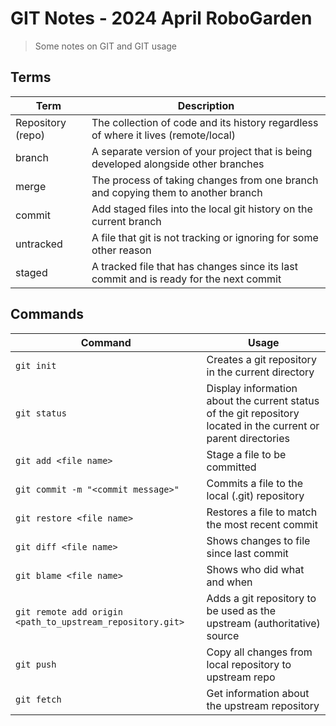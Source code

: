 # GIT Notes - 2024 April RoboGarden

> Some notes on GIT and GIT usage

## Terms

| Term              | Description                                                                            |
| ----------------- | -------------------------------------------------------------------------------------- |
| Repository (repo) | The collection of code and its history regardless of where it lives (remote/local)     |
| branch            | A separate version of your project that is being developed alongside other branches    |
| merge             | The process of taking changes from one branch and copying them to another branch       |
| commit            | Add staged files into the local git history on the current branch                      |
| untracked         | A file that git is not tracking or ignoring for some other reason                      |
| staged            | A tracked file that has changes since its last commit and is ready for the next commit |


## Commands

| Command                                                   | Usage                                                                                                           |
| --------------------------------------------------------- | --------------------------------------------------------------------------------------------------------------- |
| `git init`                                                | Creates a git repository in the current directory                                                               |
| `git status`                                              | Display information about the current status of the git repository located in the current or parent directories |
| `git add <file name>`                                     | Stage a file to be committed                                                                                    |
| `git commit -m "<commit message>"`                        | Commits a file to the local (.git) repository                                                                   |
| `git restore <file name>`                                 | Restores a file to match the most recent commit                                                                 |
| `git diff <file name>`                                    | Shows changes to file since last commit                                                                         |
| `git blame <file name>`                                   | Shows who did what and when                                                                                     |
| `git remote add origin <path_to_upstream_repository.git>` | Adds a git repository to be used as the upstream (authoritative) source                                         |
| `git push`                                                | Copy all changes from local repository to upstream repo                                                         |
| `git fetch`                                               | Get information about the upstream repository                                                                   |
